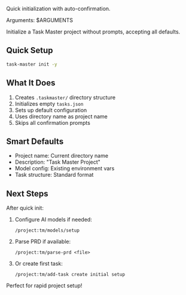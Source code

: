 Quick initialization with auto-confirmation.

Arguments: $ARGUMENTS

Initialize a Task Master project without prompts, accepting all defaults.

## Quick Setup

```bash
task-master init -y
```

## What It Does

1. Creates `.taskmaster/` directory structure
2. Initializes empty `tasks.json`
3. Sets up default configuration
4. Uses directory name as project name
5. Skips all confirmation prompts

## Smart Defaults

- Project name: Current directory name
- Description: "Task Master Project"
- Model config: Existing environment vars
- Task structure: Standard format

## Next Steps

After quick init:

1. Configure AI models if needed:

   ```
   /project:tm/models/setup
   ```

2. Parse PRD if available:

   ```
   /project:tm/parse-prd <file>
   ```

3. Or create first task:

   ```
   /project:tm/add-task create initial setup
   ```

Perfect for rapid project setup!
